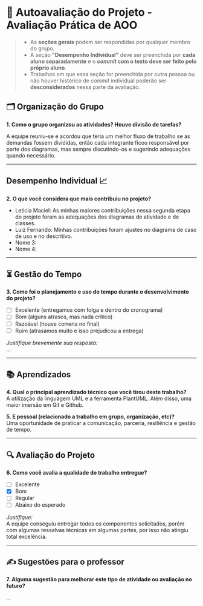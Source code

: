 # 🧠 Autoavaliação do Projeto - Avaliação Prática de AOO

> - As **seções gerais** podem ser respondidas por qualquer membro do grupo.
> - A seção **"Desempenho Individual"** deve ser preenchida por **cada aluno separadamente** e o **_commit_ com o texto deve ser feito pelo próprio aluno**.
> - Trabalhos em que essa seção for preenchida por outra pessoa ou não houver histórico de _commit_ individual poderão ser **desconsiderados** nessa parte da avaliação.

## 🗂️ Organização do Grupo
**1. Como o grupo organizou as atividades? Houve divisão de tarefas?**

A equipe reuniu-se e acordou que teria um melhor fluxo de trabalho se as demandas fossem divididas, então cada integrante ficou responsável por parte dos diagramas, mas sempre discutindo-os e sugerindo adequações quando necessário.

---

## Desempenho Individual 📈
**2. O que você considera que mais contribuiu no projeto?**

- Leticia Maciel: As minhas maiores contribuições nessa segunda etapa do projeto foram as adequações dos diagramas de atividade e de classes.  
- Luiz Fernando: Minhas contribuições foram ajustes no diagrama de caso de uso e no descritivo. 
- Nome 3: 
- Nome 4: 

---

## ⏳ Gestão do Tempo
**3. Como foi o planejamento e uso do tempo durante o desenvolvimento do projeto?**

- [ ] Excelente (entregamos com folga e dentro do cronograma)
- [ ] Bom (alguns atrasos, mas nada crítico)
- [ ] Razoável (houve correria no final)
- [ ] Ruim (atrasamos muito e isso prejudicou a entrega)

_Justifique brevemente sua resposta:_  
...

---

## 📚 Aprendizados
**4. Qual o principal aprendizado técnico que você tirou deste trabalho?**  
A utilização da linguagem UML e a ferramenta PlantUML. Além disso, uma maior imersão em Git e Github.

**5. E pessoal (relacionado a trabalho em grupo, organização, etc)?**  
Uma oportunidade de praticar a comunicação, parceria, resiliência e gestão de tempo.

---

## 🔍 Avaliação do Projeto
**6. Como você avalia a qualidade do trabalho entregue?**

- [ ] Excelente
- [x] Bom
- [ ] Regular
- [ ] Abaixo do esperado

_Justifique:_  
A equipe conseguiu entregar todos os componentes solicitados, porém com algumas ressalvas técnicas em algumas partes, por isso não atingiu total excelência.

---

## ✍️ Sugestões para o professor
**7. Alguma sugestão para melhorar este tipo de atividade ou avaliação no futuro?**  

...
